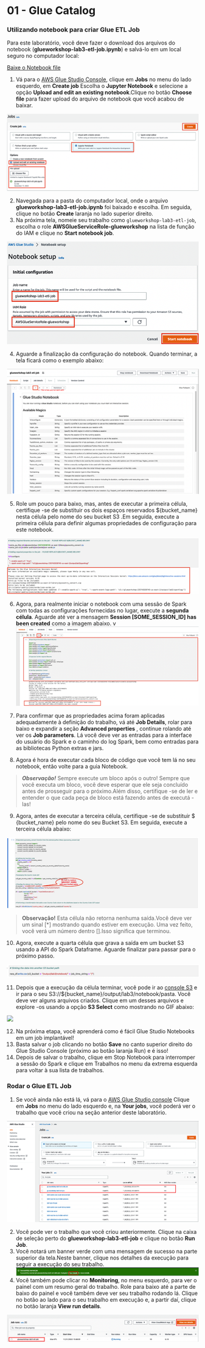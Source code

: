 # 01 - Glue Catalog

### Utilizando notebook para criar Glue ETL Job

Para este laboratório, você deve fazer o download dos arquivos do notebook (**glueworkshop-lab3-etl-job.ipynb**) e salvá-lo em um local seguro no computador local:

<a id="raw-url" href="https://static.us-east-1.prod.workshops.aws/public/690aeb62-f64c-4570-9d6e-c97a3d3f4adb/static/download/lab3/etl-job/glueworkshop-lab3-etl-job.ipynb">Baixe o Notebook file</a>


1. Vá para o [AWS Glue Studio Console](https://console.aws.amazon.com/gluestudio/home), clique em **Jobs** no menu do lado esquerdo, em **Create job** Escolha o **Jupyter Notebook** e selecione a opção **Upload and edit an existing notebook**.Clique no botão **Choose file** para fazer upload do arquivo de notebook que você acabou de baixar.

![](img/lab3-create-notebook.png)

2. Navegada para a pasta do computador local, onde o arquivo **glueworkshop-lab3-etl-job.ipynb** foi baixado e escolha. Em seguida, clique no botão **Create** laranja no lado superior direito.
3. Na próxima tela, nomeie seu trabalho como `glueworkshop-lab3-etl-job`, escolha o role **AWSGlueServiceRole-glueworkshop** na lista de função do IAM e clique no **Start notebook job**.

![](img/lab3-notebook-details.png)

4. Aguarde a finalização da configuração do notebook. Quando terminar, a tela ficará como o exemplo abaixo:

![](img/lab3-notebook-editor.png)

5. Role um pouco para baixo, mas, antes de executar a primeira célula, certifique -se de substituir os dois espaços reservados ${bucket_name} nesta célula pelo nome do seu bucket S3 .Em seguida, execute a primeira célula para definir algumas propriedades de configuração para este notebook.

![](img/lab3-spark-config.png)

6. Agora, para realmente iniciar o notebook com uma sessão de Spark com todas as configurações fornecidas no lugar, execute a **segunda célula**. Aguarde até ver a   mensagem **Session [SOME_SESSION_ID] has been created** como a imagem abaixo.
v![](img/lab3-cell-zero.png)

7. Para confirmar que as propriedades acima foram aplicadas adequadamente à definição do trabalho, vá até **Job Details**, rolar para baixo e expandir a seção **Advanced properties** , continue rolando até ver os **Job parameters**. Lá você deve ver as entradas para a interface do usuário do Spark e o caminho do log Spark, bem como entradas para as bibliotecas Python extras e jars.
8. Agora é hora de executar cada bloco de código que você tem lá no seu notebook, então volte para a guia Notebook.

> ***Observação!*** Sempre execute um bloco após o outro! Sempre que você executa um bloco, você deve esperar que ele seja concluído antes de prosseguir para o próximo.Além disso, certifique -se de ler e entender o que cada peça de bloco está fazendo antes de executá -las!

9. Agora, antes de executar a terceira célula, certifique -se de substituir $ {bucket_name} pelo nome do seu Bucket S3. Em seguida, execute a terceira célula abaixo:

![](img/lab3-second-cell.png)

> **Observação!** Esta célula não retorna nenhuma saída.Você deve ver um sinal [*] mostrando quando estiver em execução. Uma vez feito, você verá um número dentro [].Isso significa que terminou.

10.  Agora, execute a quarta célula que grava a saída em um bucket S3 usando a API do Spark Dataframe. Aguarde finalizar para passar para o próximo passo.

![](img/lab3-third-cell.png)

11. Depois que a execução da célula terminar, você pode ir ao [console S3](https://s3.console.aws.amazon.com/s3/) e ir para o seu S3://${bucket_name}/output/lab3/notebook/pasta. Você deve ver alguns arquivos criados. Clique em um desses arquivos e explore -os usando a opção **S3 Select** como mostrando no GIF abaixo:

![](img/lab3-s3-select.gif)

12. Na próxima etapa, você aprenderá como é fácil Glue Studio Notebooks em um job implantável!
13. Basta salvar o job clicando no botão **Save** no canto superior direito do Glue Studio Console (próximo ao botão laranja Run) e é isso!
14. Depois de salvar o trabalho, clique em Stop Notebook para interromper a sessão do Spark e clique em Trabalhos no menu da extrema esquerda para voltar à sua lista de trabalhos.

### Rodar o Glue ETL Job

1. Se você ainda não está lá, vá para o [AWS Glue Studio console](https://console.aws.amazon.com/gluestudio/home)  Clique em **Jobs** no menu do lado esquerdo e, na **Your jobs**, você poderá ver o trabalho que você criou na seção anterior deste laboratório.

![](img/lab3-job-list.png)

2. Você pode ver o trabalho que você criou anteriormente. Clique na caixa de seleção perto do **glueworkshop-lab3-etl-job** e clique no botão **Run Job**.
3. Você notará um banner verde com uma mensagem de sucesso na parte superior da tela.Neste banner, clique nos detalhes da execução para seguir a execução do seu trabalho.
![](img/lab3-run-details.png)
4. Você também pode clicar no **Monitoring**, no menu esquerdo, para ver o painel com um resumo geral do trabalho. Role para baixo até a parte de baixo do painel e você também deve ver seu trabalho rodando lá. Clique no botão ao lado para o seu trabalho em execução e, a partir daí, clique no botão laranja **View run details**.

![](img/lab3-run-details2.png)

